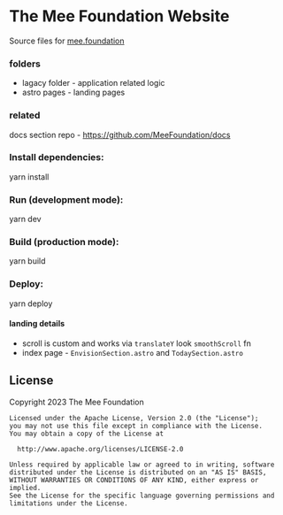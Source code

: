 # The Mee Foundation Website

Source files for [mee.foundation](https://mee.foundation)

### folders
* lagacy folder - application related logic
* astro pages - landing pages

### related
docs section repo - https://github.com/MeeFoundation/docs


### Install dependencies:
yarn install

### Run (development mode):
yarn dev

### Build (production mode):
yarn build

### Deploy:
yarn deploy

#### landing details
* scroll is custom and works via `translateY` look `smoothScroll` fn
* index page - `EnvisionSection.astro` and `TodaySection.astro`

## License
Copyright 2023 The Mee Foundation
    
    Licensed under the Apache License, Version 2.0 (the "License");
    you may not use this file except in compliance with the License.
    You may obtain a copy of the License at
    
      http://www.apache.org/licenses/LICENSE-2.0
    
    Unless required by applicable law or agreed to in writing, software
    distributed under the License is distributed on an "AS IS" BASIS,
    WITHOUT WARRANTIES OR CONDITIONS OF ANY KIND, either express or implied.
    See the License for the specific language governing permissions and
    limitations under the License.
